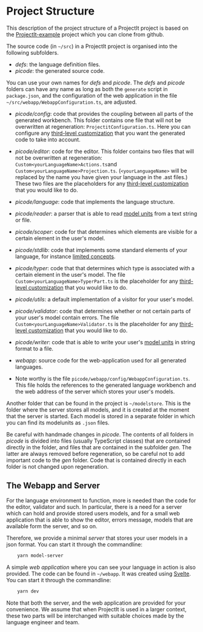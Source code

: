 <script>
    import Note from "../../lib/notes/Note.svelte";
</script>

# Project Structure

This description of the project structure of a ProjectIt project is based on 
the <a href="https://github.com/projectit-org/ProjectIt-example" target="_blank">ProjectIt-example</a> project which
you can clone from github.

The source code (in `~/src`) in a ProjectIt project is organised into the following subfolders.

* *defs*: the language definition files.
* *picode*: the generated source code.
<Note>
  <svelte:fragment slot="header">You can use your own names for <i>defs</i> and <i>picode</i>.</svelte:fragment>
  <svelte:fragment slot="content">
  The <i>defs</i> and <i>picode</i>
  folders can have any name as long as both the <code>generate</code> script in <code>package.json</code>, and the configuration of
  the web application in the file <code>~/src/webapp/WebappConfiguration.ts</code>, are adjusted.
</svelte:fragment></Note>

* *picode/config*: code that provides the coupling between all parts of the generated workbench.
  This folder contains one file that will not be overwritten at regeneration: `ProjectitConfiguration.ts`.
  Here you can configure any [third-level customization](/030_Developing_a_Language/030_API_Level) that you want the
  generated code to take into account.
* *picode/editor*: code for the editor. This folder contains two files that will not be overwritten 
  at regeneration: `Custom<yourLanguageName>Actions.ts`and `Custom<yourLanguageName>Projection.ts`. 
  (`<yourLanguageName>` will be replaced by the name you have given your language in the .ast files.)
  These two files are the placeholders for any [third-level customization](/030_Developing_a_Language/030_API_Level) that you
  would like to do.
* *picode/language*: code that implements the language structure.
* *picode/reader*: a parser that is able to read [model units](/010_Intro/030_Models_and_Model_Units) 
  from a text string or file.
* *picode/scoper*: code for that determines which elements are visible for a certain element in the user's model.
* *picode/stdlib*: code that implements some standard elements of your language, for instance 
  [limited concepts](/030_Developing_a_Language/010_Default_Level).
* *picode/typer*: code that that determines which type is associated with a certain element in the 
  user's model. The file `Custom<yourLanguageName>TyperPart.ts` is the placeholder for any [third-level customization](/030_Developing_a_Language/030_API_Level) that you
  would like to do.
* *picode/utils*: a default implementation of a visitor for your user's model.
* *picode/validator*: code that determines whether or not certain parts of your user's model contain 
  errors. The file `Custom<yourLanguageName>Validator.ts` is the placeholder for any [third-level customization](/030_Developing_a_Language/030_API_Level) that you
  would like to do.
* *picode/writer*: code that is able to write your user's [model units](/010_Intro/030_Models_and_Model_Units) 
  in string format to a file.

* *webapp*: source code for the web-application used for all generated languages.
* Note worthy is the file `picode/webapp/config/WebappConfiguration.ts`. This file holds the references to the generated language
workbench and the web address of the server which stores your user's models.

Another folder that can be found in the project is `~/modelstore`. This is the folder where
  the server stores all models, and it is created at the moment that the server is started.
  Each model is stored in a separate folder in which you can find its
  modelunits as `.json` files.
  
<Note>
<svelte:fragment slot="header">Be careful with handmade changes in <i>picode</i>.</svelte:fragment>
<svelte:fragment slot="content">
The contents of all folders in <i>picode</i> is divided into files (usually TypeScript classes) 
that are contained directly in the folder, and files
that are contained in the subfolder <i>gen</i>. The latter are always removed before regeneration, so be careful
not to add important code to the <i>gen</i> folder.
Code that is contained directly in each folder is not changed upon regeneration.
</svelte:fragment>
</Note>

## The Webapp and Server

For the language environment to function, more is needed than the code for the editor, validator and such. 
In particular,
there is a need for a server which can hold and provide stored users models, and for a small web application that
is able to show the editor, errors message, models that are available form the server, and so on.

Therefore, we provide a minimal *server* that stores your user models in a json format.
You can start it through the commandline:

```bash
    yarn model-server
```

A simple *web application* where you can see your language in action is also provided.
The code can be found in `~/webapp`. It was created 
using <a href="https://svelte.dev/" target="_blank">Svelte</a>. 
You can start it through the commandline:

```bash
    yarn dev
```

Note that both the server, and the web application are provided for your convenience. We assume 
that when ProjectIt is used in a larger context, these two parts will be interchanged with 
suitable choices made by the language engineer and team.

